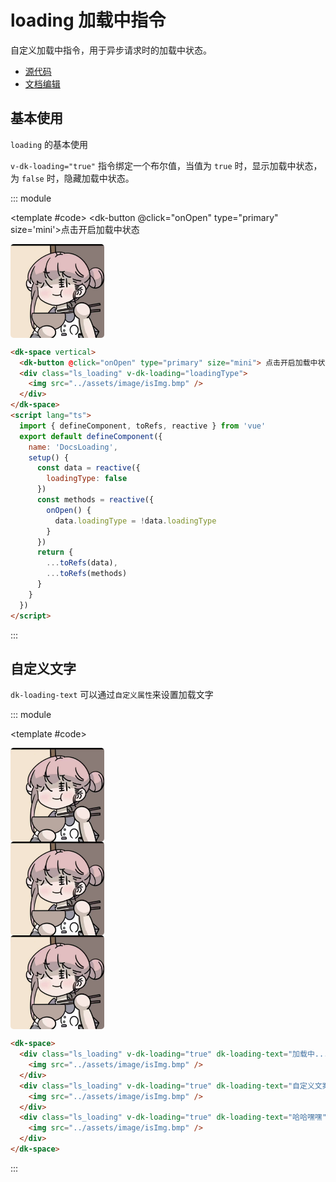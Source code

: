 # loading 加载中指令

自定义加载中指令，用于异步请求时的加载中状态。

- [源代码](https://github.com/dk-plus-ui/dk-plus-ui/tree/master/packages/components/dkloading)
- [文档编辑](https://github.com/dk-plus-ui/dk-ui/blob/master/docs/components/loading.md)

## 基本使用

`loading` 的基本使用

`v-dk-loading="true"` 指令绑定一个布尔值，当值为 `true` 时，显示加载中状态，为 `false` 时，隐藏加载中状态。

::: module

<template #code>
<dk-space vertical >
<dk-button @click="onOpen" type="primary" size='mini'>点击开启加载中状态
</dk-button>

  <div 
    class="ls_loading"
    v-dk-loading="loadingType"
    >
    <img src='../assets/image/isImg.bmp' />
  </div>
</dk-space>

</template>

```html
<dk-space vertical>
  <dk-button @click="onOpen" type="primary" size="mini"> 点击开启加载中状态 </dk-button>
  <div class="ls_loading" v-dk-loading="loadingType">
    <img src="../assets/image/isImg.bmp" />
  </div>
</dk-space>
<script lang="ts">
  import { defineComponent, toRefs, reactive } from 'vue'
  export default defineComponent({
    name: 'DocsLoading',
    setup() {
      const data = reactive({
        loadingType: false
      })
      const methods = reactive({
        onOpen() {
          data.loadingType = !data.loadingType
        }
      })
      return {
        ...toRefs(data),
        ...toRefs(methods)
      }
    }
  })
</script>
```

:::

## 自定义文字

`dk-loading-text` 可以通过`自定义属性`来设置加载文字

::: module

<template #code>
<dk-space>

  <div 
    class="ls_loading" 
    v-dk-loading="true" 
    dk-loading-text="加载中...">
    <img src="../assets/image/isImg.bmp" />
  </div>
  <div 
    class="ls_loading" 
    v-dk-loading="true" 
    dk-loading-text="自定义文案">
    <img src="../assets/image/isImg.bmp" />
  </div>
   <div 
    class="ls_loading" 
    v-dk-loading="true" 
    dk-loading-text="哈哈嘿嘿">
    <img src="../assets/image/isImg.bmp" />
  </div>
</dk-space>
</template>

```html
<dk-space>
  <div class="ls_loading" v-dk-loading="true" dk-loading-text="加载中...">
    <img src="../assets/image/isImg.bmp" />
  </div>
  <div class="ls_loading" v-dk-loading="true" dk-loading-text="自定义文案">
    <img src="../assets/image/isImg.bmp" />
  </div>
  <div class="ls_loading" v-dk-loading="true" dk-loading-text="哈哈嘿嘿">
    <img src="../assets/image/isImg.bmp" />
  </div>
</dk-space>
```

:::

<script lang="ts">
  import { defineComponent, toRefs, reactive } from 'vue'
  export default defineComponent({
    name: 'DocsLoading',
    setup() {
      const data = reactive({
        loadingType: false
      })
      const methods = reactive({
        onOpen(){
          data.loadingType=!data.loadingType
        }
      })
      return {
        ...toRefs(data),
        ...toRefs(methods)
      }
    }
  })
</script>
<style scoped>
.ls_loading{
  width:150px;
  height:150px;
  background: #fff;
  border-radius: 5px;
  overflow: hidden;
}
.ls_loading img{
  width:100%;
  height:100%;
}
</style>
